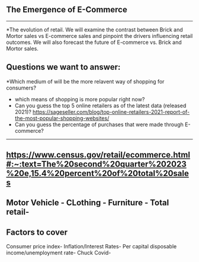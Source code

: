 ## The Emergence of E-Commerce 
---

*The evolution of retail. We will examine the contrast between  Brick and Mortor sales vs E-commerce sales and pinpoint the drivers influencing retail outcomes. We will also forecast the future of E-commerce vs. Brick and Mortor sales.

## Questions we want to answer: 
  *Which medium of will be the more relavent way of shopping for consumers?
  * which means of shopping is more popular right now?
  * Can you guess the top 5 online retailers as of the latest data (released 2021)? https://sageseller.com/blog/top-online-retailers-2021-report-of-the-most-popular-shopping-websites/
  * Can you guess the percentage of purchases that were made through E-commerce? 
---
https://www.census.gov/retail/ecommerce.html#:~:text=The%20second%20quarter%202023%20e,15.4%20percent%20of%20total%20sales
---
Motor Vehicle - 
CLothing  -
Furniture -
Total retail-
---

## Factors to cover 
Consumer price index- 
Inflation/Interest Rates-
Per capital disposable income/unemployment rate- Chuck
Covid- 
